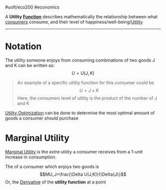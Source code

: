 #uoft/eco200 #economics 

A **Utility [Function](../../Math/MAT235%20Notes/Function.md)** describes mathematically the relationship between what [consumers](consumers) consume, and their level of happiness/well-being/[Utility](Utility.md)

---
# Notation
The utility someone enjoys from consuming combinations of two goods J and K can be written as:
$$U=U(J,K)$$

> An example of a specific utility function for this consumer could be $$U=J\times K$$Here, the consumers level of utility is the product of the number of J and K



[Utility Optimization](Utility%20Optimization.md) can be done to determine the most optimal amount of goods a consumer should purchase
# Marginal Utility
[Marginal Utility](Marginal%20Utility.md) is the *extra* utility a consumer receives from a 1-unit increase in consumption.

The  of a consumer which enjoys two goods is $$MU_J=\frac{\Delta U(J,K)}{\Delta{J}}$$Or, the [Derivative](../../Math/MAT235%20Notes/Derivative.md) of the **utility function** at a point


